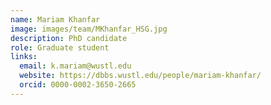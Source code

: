 ```yaml
---
name: Mariam Khanfar
image: images/team/MKhanfar_HSG.jpg
description: PhD candidate 
role: Graduate student
links:
  email: k.mariam@wustl.edu
  website: https://dbbs.wustl.edu/people/mariam-khanfar/
  orcid: 0000-0002-3650-2665
---
```

